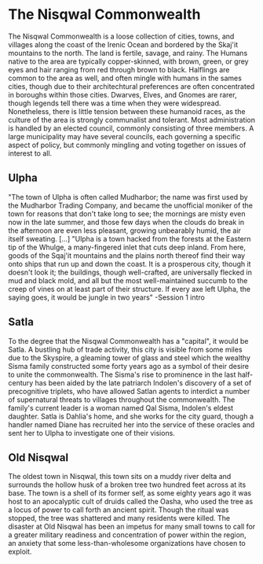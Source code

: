 <!-- TITLE: Locations -->
<!-- SUBTITLE: A quick summary of Locations -->

# The Nisqwal Commonwealth

The Nisqwal Commonwealth is a loose collection of cities, towns, and villages along the coast of the Irenic Ocean and bordered by the Skaj'it mountains to the north. The land is fertile, savage, and rainy. The Humans native to the area are typically copper-skinned, with brown, green, or grey eyes and hair ranging from red through brown to black. Halflings are common to the area as well, and often mingle with humans in the sames cities, though due to their architechtural preferences are often concentrated in boroughs within those cities. Dwarves, Elves, and Gnomes are rarer, though legends tell there was a time when they were widespread. Nonetheless, there is little tension between these humanoid races, as the culture of the area is strongly communalist and tolerant. Most administration is handled by an elected council, commonly consisting of three members. A large municipality may have several councils, each governing a specific aspect of policy, but commonly mingling and voting together on issues of interest to all.


## Ulpha

"The town of Ulpha is often called Mudharbor; the name was first used by the Mudharbor Trading Company, and became the unofficial moniker of the town for reasons that don't take long to see; the mornings are misty even now in the late summer, and those few days when the clouds do break in the afternoon are even less pleasant, growing unbearably humid, the air itself sweating.
[...]
"Ulpha is a town hacked from the forests at the Eastern tip of the Whulge, a many-fingered inlet that cuts deep inland. From here, goods of the Sqaj'it mountains and the plains north thereof find their way onto ships that run up and down the coast. It is a prosperous city, though it doesn't look it; the buildings, though well-crafted, are universally flecked in mud and black mold, and all but the most well-maintained succumb to the creep of vines on at least part of their structure. If every axe left Ulpha, the saying goes, it would be jungle in two years"
-Session 1 intro

## Satla

To the degree that the Nisqwal Commonwealth has a "capital", it would be Satla. A bustling hub of trade activity, this city is visible from some miles due to the Skyspire, a gleaming tower of glass and steel which the wealthy Sisma family constructed some forty years ago as a symbol of their desire to unite the commonwealth. The Sisma's rise to prominence in the last half-century has been aided by the late patriarch Indolen's discovery of a set of precognitive triplets, who have allowed Satlan agents to interdict a number of supernatural threats to villages throughout the commonwealth. The family's current leader is a woman named Qal Sisma, Indolen's eldest daughter. Satla is Dahlia's home, and she works for the city guard, though a handler named Diane has recruited her into the service of these oracles and sent her to Ulpha to investigate one of their visions.

## Old Nisqwal

The oldest town in Nisqwal, this town sits on a muddy river delta and surrounds the hollow husk of a broken tree two hundred feet across at its base. The town is a shell of its former self, as some eighty years ago it was host to an apocalyptic cult of druids called the Oasha, who used the tree as a locus of power to call forth an ancient spirit. Though the ritual was stopped, the tree was shattered and many residents were killed. The disaster at Old Nisqwal has been an impetus for many small towns to call for a greater military readiness and concentration of power within the region, an anxiety that some less-than-wholesome organizations have chosen to exploit.

